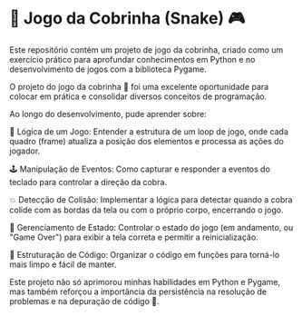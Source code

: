 # 🐍 Jogo da Cobrinha (Snake) 🎮

Este repositório contém um projeto de jogo da cobrinha, criado como um exercício prático para aprofundar conhecimentos em Python e no desenvolvimento de jogos com a biblioteca Pygame.

O projeto do jogo da cobrinha 🐍 foi uma excelente oportunidade para colocar em prática e consolidar diversos conceitos de programação.

Ao longo do desenvolvimento, pude aprender sobre:

🧠 Lógica de um Jogo: Entender a estrutura de um loop de jogo, onde cada quadro (frame) atualiza a posição dos elementos e processa as ações do jogador.

🕹️ Manipulação de Eventos: Como capturar e responder a eventos do teclado para controlar a direção da cobra.

💥 Detecção de Colisão: Implementar a lógica para detectar quando a cobra colide com as bordas da tela ou com o próprio corpo, encerrando o jogo.

🚦 Gerenciamento de Estado: Controlar o estado do jogo (em andamento, ou "Game Over") para exibir a tela correta e permitir a reinicialização.

🧩 Estruturação de Código: Organizar o código em funções para torná-lo mais limpo e fácil de manter.

Este projeto não só aprimorou minhas habilidades em Python e Pygame, mas também reforçou a importância da persistência na resolução de problemas e na depuração de código 💪.
